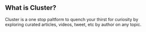 ## What is Cluster?

Cluster is a one stop paltform to quench your thirst for curiosity by exploring curated articles, videos, tweet, etc by author on any topic.




